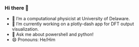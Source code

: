 ### Hi there 👋

- 🔭 I’m a computational physicist at University of Delaware. 
- 🌱 I’m currently working on a plotly-dash app for DFT output visualization. 
- 💬 Ask me about powershell and python! 
- 😄 Pronouns: He/Him
